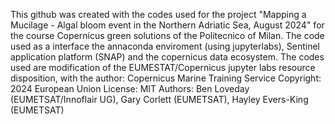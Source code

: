 This github was created with the codes used for the project "Mapping a Mucilage - Algal bloom event in the Northern Adriatic Sea, August 2024" for the course Copernicus green solutions
of the Politecnico of Milan. 
The code used as a interface the annaconda enviroment (using jupyterlabs), Sentinel application platform (SNAP) and the copernicus data ecosystem. 
The codes used are modification of the EUMESTAT/Copernicus jupyter labs resource disposition, with the author: 
Copernicus Marine Training Service
Copyright: 2024 European Union
License: MIT
Authors: Ben Loveday (EUMETSAT/Innoflair UG), Gary Corlett (EUMETSAT), Hayley Evers-King (EUMETSAT)

